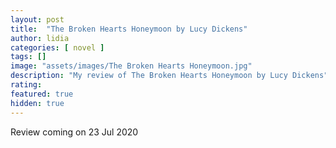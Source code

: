 ```yaml
---
layout: post
title:  "The Broken Hearts Honeymoon by Lucy Dickens"
author: lidia
categories: [ novel ]
tags: []
image: "assets/images/The Broken Hearts Honeymoon.jpg"
description: "My review of The Broken Hearts Honeymoon by Lucy Dickens"
rating: 
featured: true
hidden: true
---
```


Review coming on 23 Jul 2020